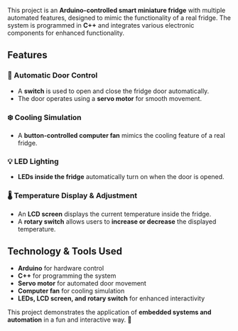 

This project is an **Arduino-controlled smart miniature fridge** with multiple automated features, designed to mimic the functionality of a real fridge. The system is programmed in **C++** and integrates various electronic components for enhanced functionality.  

## **Features**  

### **🔄 Automatic Door Control**  
- A **switch** is used to open and close the fridge door automatically.  
- The door operates using a **servo motor** for smooth movement.  

### **❄️ Cooling Simulation**  
- A **button-controlled computer fan** mimics the cooling feature of a real fridge.  

### **💡 LED Lighting**  
- **LEDs inside the fridge** automatically turn on when the door is opened.  

### **🌡️ Temperature Display & Adjustment**  
- An **LCD screen** displays the current temperature inside the fridge.  
- A **rotary switch** allows users to **increase or decrease** the displayed temperature.  

## **Technology & Tools Used**  
- **Arduino** for hardware control  
- **C++** for programming the system  
- **Servo motor** for automated door movement  
- **Computer fan** for cooling simulation  
- **LEDs, LCD screen, and rotary switch** for enhanced interactivity  

This project demonstrates the application of **embedded systems and automation** in a fun and interactive way. 🚀  

